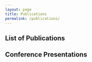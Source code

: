 ```yaml
---
layout: page
title: Publications
permalink: /publications/
---
```


## List of Publications
<script src="https://bibbase.org/show?bib=https%3A%2F%2Fapi.zotero.org%2Fusers%2F982640%2Fcollections%2F29SNXFNV%2Fitems%3Fkey%3Dz4qoDB6Q7BNQ883d80FXR5as%26format%3Dbibtex%26limit%3D100&jsonp=1"></script> 

## Conference Presentations
<script src="https://bibbase.org/show?bib=https%3A%2F%2Fapi.zotero.org%2Fusers%2F982640%2Fcollections%2FKIHV6E83%2Fitems%3Fkey%3Dz4qoDB6Q7BNQ883d80FXR5as%26format%3Dbibtex%26limit%3D100&jsonp=1"></script> 

